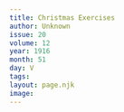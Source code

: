 ```yaml
---
title: Christmas Exercises
author: Unknown
issue: 20
volume: 12
year: 1916
month: 51
day: V
tags:
layout: page.njk
image:
---
```



